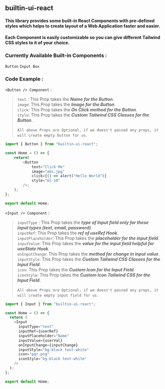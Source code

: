 ## **builtin-ui-react**

#### This library provides some built-in React Components with pre-defined styles which helps to create layout of a Web Application faster and easier.

#### Each Component is easily customizable so you can give different Tailwind CSS styles to it of your choice.

### Currently Available Built-in Components :

`Button`
`Input Box`

### Code Example :

`<Button /> Component` :

> `text` : This Prop takes the **_Name for the Button_**.
> <br>
> `image`: This Prop takes the **_Image for the Button_**.
> <br>
> `click`: This Prop takes the **_On Click method for the Button_**.
> <br>
> `style`: This Prop takes the **_Custom Tailwind CSS Classes for the Button_**.
> <br><br>
> `All above Props are Optional, if we doesn't passed any props, it will create empty button for us`.

```js
import { Button } from "builtin-ui-react";

const Home = () => {
    return(
        <Button
            text="Click Me"
            image="abc.jpg"
            click={() => alert("Hello World")}
            style="ml-10"
        />;
    );
};

export default Home;
```

`<Input /> Component` :

> `inputType` : This Prop takes the **_type of Input field only for these input types (text, email, password)_**.
> <br>
> `inputRef`: This Prop takes the **_ref of useRef Hook_**.
> <br>
> `inputPlaceholder`: This Prop takes the **_placeholder for the input field_**.
> <br>
> `inputValue`: This Prop takes the **_value for the input field helpful for useState Hook_**.
> <br>
> `onInputChange`: This Prop takes the **_method for change in input value_**.
> <br>
> `inputStyle`: This Prop takes the **_Custom Tailwind CSS Classes for the Input Field_**.
> <br>
> `icon`: This Prop takes the **_Custom Icon for the Input Field_**.
> <br>
> `iconStyle`: This Prop takes the **_Custom Icon Tailwind CSS for the Input Field_**.
> <br><br>
> `All above Props are Optional, if we doesn't passed any props, it will create empty input field for us`.

```js
import { Input } from "builtin-ui-react";

const Home = () => {
  return (
    <Input
      inputType="text"
      inputRef={userRef}
      inputPlaceholder="Name"
      inputValue={userVal}
      onInputChange={inputChange}
      inputStyle="bg-black text-white"
      icon="pqr.png"
      iconStyle="bg-black text-white"
    />
  );
};

export default Home;
```
